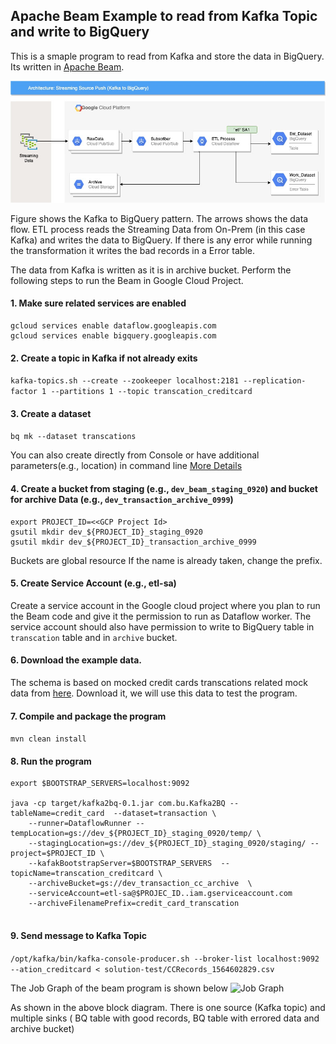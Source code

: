 ## Apache Beam Example to read from Kafka Topic and write to BigQuery

This is a smaple program to read from Kafka and store the data in BigQuery. Its written in [Apache Beam](https://beam.apache.org/).  

![Kafka to BQ](docs/KafkatoBQ.jpg)

Figure shows the Kafka to BigQuery pattern. The arrows shows the data flow. ETL process reads the Streaming Data from On-Prem (in this case Kafka) and writes the data to BigQuery. If there is any error while running the transformation it writes the bad records in a Error table.

The data from Kafka is written as it is in archive bucket. Perform the following steps to run the Beam in Google Cloud Project.

#### 1. Make sure related services are enabled

```
gcloud services enable dataflow.googleapis.com
gcloud services enable bigquery.googleapis.com
```

#### 2. Create a topic in Kafka if not already exits

 `kafka-topics.sh --create --zookeeper localhost:2181 --replication-factor 1 --partitions 1 --topic transcation_creditcard`

#### 3. Create a dataset

`bq mk --dataset transcations`

You can also create directly from Console or have additional parameters(e.g., location) in command line [More Details](https://cloud.google.com/bigquery/docs/datasets#bq)

#### 4. Create a bucket from staging (e.g., `dev_beam_staging_0920`) and bucket for archive Data (e.g., `dev_transaction_archive_0999`)

```
export PROJECT_ID=<<GCP Project Id>
gsutil mkdir dev_${PROJECT_ID}_staging_0920
gsutil mkdir dev_${PROJECT_ID}_transaction_archive_0999
```
Buckets are global resource If the name is already taken, change the prefix.

#### 5. Create Service Account (e.g., etl-sa)

Create a service account in the Google cloud project where you plan to run the Beam code and give it the permission to run as Dataflow worker. The service account should also have permission to write to BigQuery table in `transcation` table and in `archive` bucket. 

#### 6. Download the example data. 

The schema is based on mocked credit cards transcations related mock data from [here](http://storage.googleapis.com/dataflow-dlp-solution-sample-data/sample_data_scripts.tar.gz).
Download it, we will use this data to test the program. 

#### 7. Compile and package the program

`mvn clean install`

#### 8. Run the program
  
```
export $BOOTSTRAP_SERVERS=localhost:9092

java -cp target/kafka2bq-0.1.jar com.bu.Kafka2BQ --tableName=credit_card  --dataset=transaction \
    --runner=DataflowRunner --tempLocation=gs://dev_${PROJECT_ID}_staging_0920/temp/ \
    --stagingLocation=gs://dev_${PROJECT_ID}_staging_0920/staging/ --project=$PROJECT_ID \
    --kafakBootstrapServer=$BOOTSTRAP_SERVERS  --topicName=transcation_creditcard \
    --archiveBucket=gs://dev_transaction_cc_archive  \
    --serviceAccount=etl-sa@$PROJEC_ID..iam.gserviceaccount.com
    --archiveFilenamePrefix=credit_card_transcation
 
```

#### 9. Send message to Kafka Topic

```/opt/kafka/bin/kafka-console-producer.sh --broker-list localhost:9092 --ation_creditcard < solution-test/CCRecords_1564602829.csv```


The Job Graph of the beam program is shown below ![Job Graph](docs/df-job.jpg)



As shown in the above block diagram. There is one source (Kafka topic) and multiple sinks ( BQ table with good records, BQ  table with errored data and archive bucket)